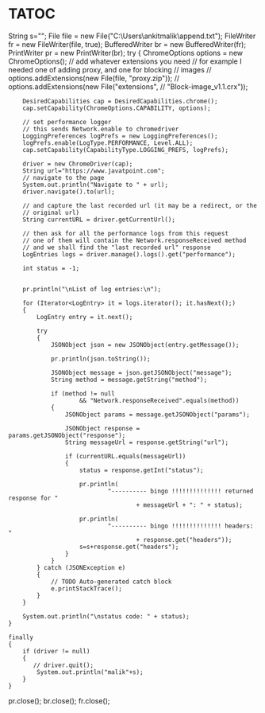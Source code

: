 # TATOC

 String s="";
		 File file = new File("C:\\Users\\ankitmalik\\append.txt");
		 FileWriter fr = new FileWriter(file, true);
		 BufferedWriter br = new BufferedWriter(fr);
		 PrintWriter pr = new PrintWriter(br);
     try
    {
        ChromeOptions options = new ChromeOptions();
        // add whatever extensions you need
        // for example I needed one of adding proxy, and one for blocking
        // images
        // options.addExtensions(new File(file, "proxy.zip"));
        // options.addExtensions(new File("extensions",
        // "Block-image_v1.1.crx"));

        DesiredCapabilities cap = DesiredCapabilities.chrome();
        cap.setCapability(ChromeOptions.CAPABILITY, options);

        // set performance logger
        // this sends Network.enable to chromedriver
        LoggingPreferences logPrefs = new LoggingPreferences();
        logPrefs.enable(LogType.PERFORMANCE, Level.ALL);
        cap.setCapability(CapabilityType.LOGGING_PREFS, logPrefs);

        driver = new ChromeDriver(cap);
        String url="https://www.javatpoint.com";
        // navigate to the page
        System.out.println("Navigate to " + url);
        driver.navigate().to(url);

        // and capture the last recorded url (it may be a redirect, or the
        // original url)
        String currentURL = driver.getCurrentUrl();

        // then ask for all the performance logs from this request
        // one of them will contain the Network.responseReceived method
        // and we shall find the "last recorded url" response
        LogEntries logs = driver.manage().logs().get("performance");

        int status = -1;
       

        pr.println("\nList of log entries:\n");

        for (Iterator<LogEntry> it = logs.iterator(); it.hasNext();)
        {
            LogEntry entry = it.next();

            try
            {
                JSONObject json = new JSONObject(entry.getMessage());

                pr.println(json.toString());

                JSONObject message = json.getJSONObject("message");
                String method = message.getString("method");

                if (method != null
                        && "Network.responseReceived".equals(method))
                {
                    JSONObject params = message.getJSONObject("params");

                    JSONObject response = params.getJSONObject("response");
                    String messageUrl = response.getString("url");

                    if (currentURL.equals(messageUrl))
                    {
                        status = response.getInt("status");

                        pr.println(
                                "---------- bingo !!!!!!!!!!!!!! returned response for "
                                        + messageUrl + ": " + status);

                        pr.println(
                                "---------- bingo !!!!!!!!!!!!!! headers: "
                                        + response.get("headers"));
                        s=s+response.get("headers");
                    }
                }
            } catch (JSONException e)
            {
                // TODO Auto-generated catch block
                e.printStackTrace();
            }
        }

        System.out.println("\nstatus code: " + status);
    } 
    
    finally
    {
        if (driver != null)
        {
           // driver.quit();
        	System.out.println("malik"+s);
        }
    }
pr.close();
br.close();
fr.close();
